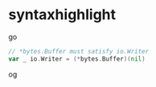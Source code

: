 # syntaxhighlight

go
```go
// *bytes.Buffer must satisfy io.Writer
var _ io.Writer = (*bytes.Buffer)(nil)
```
og
